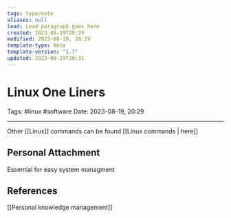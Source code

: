```yaml
---
tags: type/note
aliases: null
lead: Lead paragraph goes here
created: 2023-08-19T20:29
modified: 2023-08-19, 20:29
template-type: Note
template-version: "1.7"
updated: 2023-08-19T20:31
---
```


# Linux One Liners

Tags: #linux #software 
Date: 2023-08-19, 20:29

---

Other [[Linux]] commands can be found [[Linux commands | here]] 



## Personal Attachment

Essential for easy system managment

## References

[[Personal knowledge management]]

